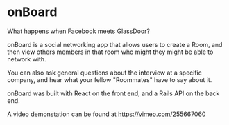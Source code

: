 # onBoard

What happens when Facebook meets GlassDoor?

onBoard is a social networking app that allows users to create a Room, and then view others members in that room who might they might be able to network with.

You can also ask general questions about the interview at a specific company, and hear what your fellow "Roommates" have to say about it.

onBoard was built with React on the front end, and a Rails API on the back end.

A video demonstation can be found at https://vimeo.com/255667060
